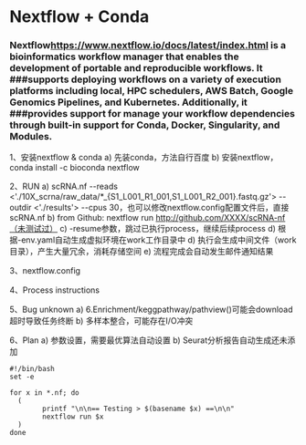 # Nextflow + Conda  
  
###    Nextflow<https://www.nextflow.io/docs/latest/index.html> is a bioinformatics workflow manager that enables the development of portable and reproducible workflows. It ###supports deploying workflows on a variety of execution platforms including local, HPC schedulers, AWS Batch, Google Genomics Pipelines, and Kubernetes. Additionally, it ###provides support for manage your workflow dependencies through built-in support for Conda, Docker, Singularity, and Modules.


1、安装nextflow & conda
a) 先装conda，方法自行百度
b) 安装nextflow，conda install -c bioconda nextflow

2、RUN
a) scRNA.nf --reads <'./10X_scrna/raw_data/*_{S1_L001_R1_001,S1_L001_R2_001}.fastq.gz'> --outdir <'./results'> --cpus 30，也可以修改nextflow.config配置文件后，直接scRNA.nf
b) from Github: nextflow run http://github.com/XXXX/scRNA-nf（未测试过）
c) -resume参数，跳过已执行process，继续后续process
d) 根据-env.yaml自动生成虚拟环境在work工作目录中
d) 执行会生成中间文件（work目录），产生大量冗余，消耗存储空间
e) 流程完成会自动发生邮件通知结果


3、nextflow.config

4、Process instructions

5、Bug unknown
a) 6.Enrichment/keggpathway/pathview()可能会download超时导致任务终断
b) 多样本整合，可能存在I/O冲突

6、Plan
a) 参数设置，需要最优算法自动设置
b) Seurat分析报告自动生成还未添加

```
#!/bin/bash 
set -e 

for x in *.nf; do 
  (
        printf "\n\n== Testing > $(basename $x) ==\n\n"  
        nextflow run $x 
  )
done
```
